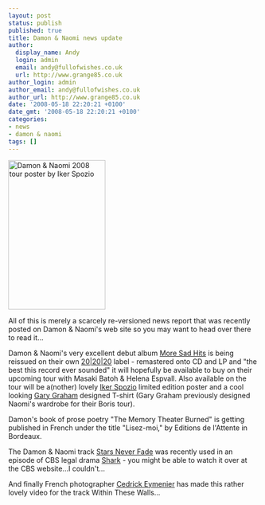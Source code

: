 ```yaml
---
layout: post
status: publish
published: true
title: Damon & Naomi news update
author:
  display_name: Andy
  login: admin
  email: andy@fullofwishes.co.uk
  url: http://www.grange85.co.uk
author_login: admin
author_email: andy@fullofwishes.co.uk
author_url: http://www.grange85.co.uk
date: '2008-05-18 22:20:21 +0100'
date_gmt: '2008-05-18 22:20:21 +0100'
categories:
- news
- damon & naomi
tags: []
---
```

<div class="imagebox-a"><a href="/wp/wp-content/uploads/2008/05/ikersummer08.gif"><img src="https://www.fullofwishes.co.uk/wp/wp-content/uploads/2008/05/ikersummer08-195x300.gif" alt="Damon &#038; Naomi 2008 tour poster by Iker Spozio" title="ikersummer08" width="195" height="300" class="alignnone size-medium wp-image-680" /></a></div>
<p>All of this is merely a scarcely re-versioned news report that was <span class="removed_link" title="http://www.damonandnaomi.com/frameset/main.html">recently posted on Damon & Naomi's web site</span> so you may want to head over there to read it...</p>
<p>Damon & Naomi's very excellent debut album <a href="/database/release/more-sad-hits/">More Sad Hits</a> is being reissued on their own <a href="http://www.20-20-20.com/">20|20|20</a> label - remastered onto CD and LP and "the best this record ever sounded" it will hopefully be available to buy on their upcoming tour with <span class="removed_link" title="http://www.dragcity.com/bands/helenabatoh.html">Masaki Batoh & Helena Espvall</span>. Also available on the tour will be a(nother) lovely <a href="http://web.archive.org/web/20140517101809/http://ikerspozio.net/">Iker Spozio</a> limited edition poster and a cool looking <a href="http://www.garygrahamnyc.com/">Gary Graham</a> designed T-shirt (Gary Graham previously designed Naomi's wardrobe for their Boris tour).</p>
<p>Damon's book of prose poetry "The Memory Theater Burned" is getting published in French under the title "Lisez-moi," by Editions de l'Attente in Bordeaux.</p>
<p>The Damon & Naomi track <a href="https://db.fullofwishes.co.uk/track/332/">Stars Never Fade</a> was recently used in an episode of CBS legal drama <a href="http://en.wikipedia.org/wiki/Shark_(TV_series)">Shark</a> - you might be able to <span class="removed_link" title="http://www.cbs.com/primetime/shark/video/video.php?cid=446409558&play=true&cc=0">watch it over at the CBS website</span>...I couldn't...</p>
<p>And finally French photographer <a href="http://www.coriolislab.org/">Cedrick Eymenier</a> has made this rather lovely video for the track Within These Walls...</p>
<p><figure class="caption "><figcaption class="caption-text"></figcaption></figure></p>

